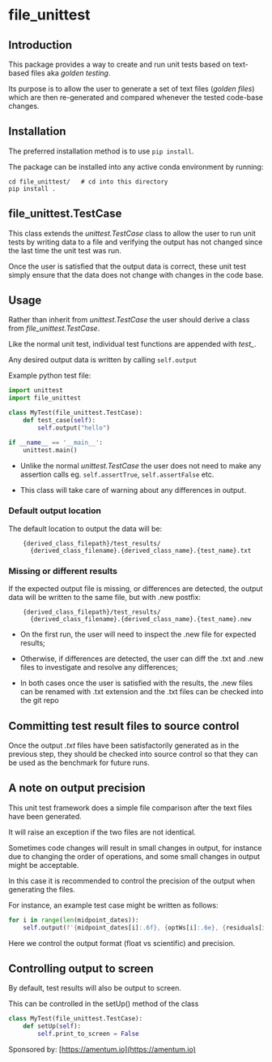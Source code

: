 # file_unittest

## Introduction

This package provides a way to create and run unit tests based on text-based files aka _golden testing_.

Its purpose is to allow the user to generate a set of text files (_golden files_) which
are then re-generated and compared whenever the tested code-base changes. 

## Installation

The preferred installation method is to use `pip install`.

The package can be installed into any active conda environment by running:

```
cd file_unittest/   # cd into this directory
pip install .
```

## file_unittest.TestCase

This class extends the *unittest.TestCase* class to allow the user to
run unit tests by writing data to a file and verifying the output
has not changed since the last time the unit test was run.

Once the user is satisfied that the output data is
correct, these unit test simply ensure that the data does not change with
changes in the code base.

## Usage

Rather than inherit from *unittest.TestCase* the user should
derive a class from *file_unittest.TestCase*.

Like the normal unit test, individual test functions 
are appended with *test_*.

Any desired output data is written by calling `self.output`

Example python test file:

```python
import unittest
import file_unittest

class MyTest(file_unittest.TestCase):
    def test_case(self):
        self.output("hello")

if __name__ == '__main__':
    unittest.main()
```

- Unlike the normal *unittest.TestCase* the user does not need to
make any assertion calls eg. `self.assertTrue`, `self.assertFalse` etc.

- This class will take care of warning about any differences in output.

### Default output location

The default location to output the data will be:

```
    {derived_class_filepath}/test_results/
      {derived_class_filename}.{derived_class_name}.{test_name}.txt
```

### Missing or different results

If the expected output file is missing, or differences are detected,
the output data will be written to the same file, but with .new postfix:

```
    {derived_class_filepath}/test_results/
      {derived_class_filename}.{derived_class_name}.{test_name}.new
```    

- On the first run, the user will need to inspect the .new file for expected
results;
    
- Otherwise, if differences are detected, the user can diff the 
.txt and .new files to investigate and resolve any differences;

- In both cases once the user is satisfied with the results, the .new files can 
be renamed with .txt  extension and the .txt files can be checked into the git repo

## Committing test result files to source control

Once the output *.txt* files have been satisfactorily generated as in the
previous step, they should be checked into source control so that they
can be used as the benchmark for future runs.

## A note on output precision

This unit test framework does a simple file comparison after the text files
have been generated. 

It will raise an exception if the two files are not identical.

Sometimes code changes will result in small changes in output,
for instance due to changing the order of operations, and some small changes
in output might be acceptable. 

In this case it is recommended to control the precision of the output when generating the files.

For instance, an example test case might be written as follows:

```python
for i in range(len(midpoint_dates)):
    self.output(f'{midpoint_dates[i]:.6f}, {optWs[i]:.6e}, {residuals[i]:.6e}')
```

Here we control the output format (float vs scientific) and precision.

## Controlling output to screen

By default, test results will also be output to screen.

This can be controlled in the setUp() method of the class

```python
class MyTest(file_unittest.TestCase):
    def setUp(self):
        self.print_to_screen = False
```

Sponsored by: [https://amentum.io](https://amentum.io)
